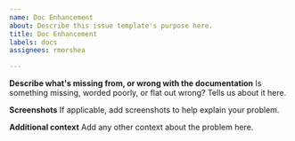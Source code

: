 ```yaml
---
name: Doc Enhancement
about: Describe this issue template's purpose here.
title: Doc Enhancement
labels: docs
assignees: rmorshea

---
```


**Describe what's missing from, or wrong with the documentation**
Is something missing, worded poorly, or flat out wrong? Tells us about it here.

**Screenshots**
If applicable, add screenshots to help explain your problem.

**Additional context**
Add any other context about the problem here.
